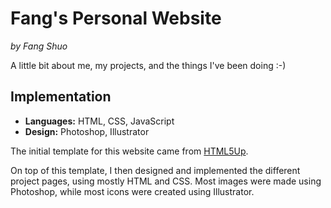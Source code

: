 # Fang's Personal Website

*by Fang Shuo*

A little bit about me, my projects, and the things I've been doing :-)


## Implementation

- **Languages:** HTML, CSS, JavaScript
- **Design:** Photoshop, Illustrator

The initial template for this website came from [HTML5Up](https://html5up.net).

On top of this template, I then designed and implemented the different project pages, using mostly HTML and CSS. Most images were made using Photoshop, while most icons were created using Illustrator. 